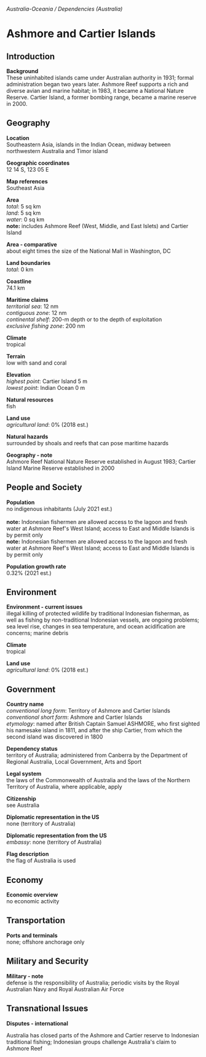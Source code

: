 _Australia-Oceania / Dependencies (Australia)_

# Ashmore and Cartier Islands

## Introduction

**Background**<br>
These uninhabited islands came under Australian authority in 1931; formal administration began two years later. Ashmore Reef supports a rich and diverse avian and marine habitat; in 1983, it became a National Nature Reserve. Cartier Island, a former bombing range, became a marine reserve in 2000.<br>

## Geography

**Location**<br>
Southeastern Asia, islands in the Indian Ocean, midway between northwestern Australia and Timor island<br>

**Geographic coordinates**<br>
12 14 S, 123 05 E<br>

**Map references**<br>
Southeast Asia<br>

**Area**<br>
_total_: 5 sq km<br>
_land_: 5 sq km<br>
_water_: 0 sq km<br>
<strong>note:</strong> includes Ashmore Reef (West, Middle, and East Islets) and Cartier Island<br>

**Area - comparative**<br>
about eight times the size of the National Mall in Washington, DC<br>

**Land boundaries**<br>
_total_: 0 km<br>

**Coastline**<br>
74.1 km<br>

**Maritime claims**<br>
_territorial sea_: 12 nm<br>
_contiguous zone_: 12 nm<br>
_continental shelf_: 200-m depth or to the depth of exploitation<br>
_exclusive fishing zone_: 200 nm<br>

**Climate**<br>
tropical<br>

**Terrain**<br>
low with sand and coral<br>

**Elevation**<br>
_highest point_: Cartier Island 5 m<br>
_lowest point_: Indian Ocean 0 m<br>

**Natural resources**<br>
fish<br>

**Land use**<br>
_agricultural land_: 0% (2018 est.)<br>

**Natural hazards**<br>
surrounded by shoals and reefs that can pose maritime hazards<br>

**Geography - note**<br>
Ashmore Reef National Nature Reserve established in August 1983; Cartier Island Marine Reserve established in 2000<br>

## People and Society

**Population**<br>
no indigenous inhabitants (July 2021 est.)<br><br><strong>note:</strong> Indonesian fishermen are allowed access to the lagoon and fresh water at Ashmore Reef's West Island; access to East and Middle Islands is by permit only<br>
<strong>note:</strong> Indonesian fishermen are allowed access to the lagoon and fresh water at Ashmore Reef's West Island; access to East and Middle Islands is by permit only<br>

**Population growth rate**<br>
0.32% (2021 est.)<br>

## Environment

**Environment - current issues**<br>
illegal killing of protected wildlife by traditional Indonesian fisherman, as well as fishing by non-traditional Indonesian vessels, are ongoing problems; sea level rise, changes in sea temperature, and ocean acidification are concerns; marine debris<br>

**Climate**<br>
tropical<br>

**Land use**<br>
_agricultural land_: 0% (2018 est.)<br>

## Government

**Country name**<br>
_conventional long form_: Territory of Ashmore and Cartier Islands<br>
_conventional short form_: Ashmore and Cartier Islands<br>
_etymology_: named after British Captain Samuel ASHMORE, who first sighted his namesake island in 1811, and after the ship Cartier, from which the second island was discovered in 1800<br>

**Dependency status**<br>
territory of Australia; administered from Canberra by the Department of Regional Australia, Local Government, Arts and Sport<br>

**Legal system**<br>
the laws of the Commonwealth of Australia and the laws of the Northern Territory of Australia, where applicable, apply<br>

**Citizenship**<br>
see Australia<br>

**Diplomatic representation in the US**<br>
none (territory of Australia)<br>

**Diplomatic representation from the US**<br>
_embassy_: none (territory of Australia)<br>

**Flag description**<br>
the flag of Australia is used<br>

## Economy

**Economic overview**<br>
no economic activity<br>

## Transportation

**Ports and terminals**<br>
none; offshore anchorage only<br>

## Military and Security

**Military - note**<br>
defense is the responsibility of Australia; periodic visits by the Royal Australian Navy and Royal Australian Air Force<br>

## Transnational Issues

**Disputes - international**<br>
<p>Australia has closed parts of the Ashmore and Cartier reserve to Indonesian traditional fishing; Indonesian groups challenge Australia's claim to Ashmore Reef</p><br>

